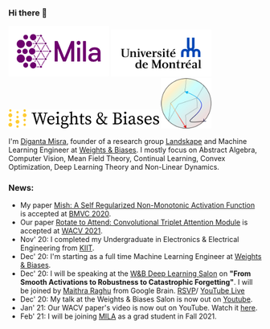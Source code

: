 ### Hi there 👋

<p float="left">
  <img src="mila.png"  width="200"/>
  <img src="udem.png"  width="200"/>
  <img src="wandb1.png"  width="300"/>
  <img src="landskape.png"  width="100"/>
</p>

I'm [Diganta Misra](https://digantamisra98.github.io/), founder of a research group [Landskape](https://landskapeai.github.io/) and Machine Learning Engineer at [Weights & Biases](https://www.wandb.com/). I mostly focus on Abstract Algebra, Computer Vision, Mean Field Theory, Continual Learning, Convex Optimization, Deep Learning Theory and Non-Linear Dynamics. 

### News:

- My paper [Mish: A Self Regularized Non-Monotonic Activation Function](https://arxiv.org/abs/1908.08681v3) is accepted at [BMVC 2020](https://bmvc2020.github.io/index.html).
- Our paper [Rotate to Attend: Convolutional Triplet Attention Module](https://arxiv.org/abs/2010.03045) is accepted at [WACV 2021](http://wacv2021.thecvf.com/home).
- Nov' 20: I completed my Undergraduate in Electronics & Electrical Engineering from [KIIT](https://kiit.ac.in/). 
- Dec' 20: I'm starting as a full time Machine Learning Engineer at [Weights & Biases](https://www.wandb.com/).
- Dec' 20: I will be speaking at the [W&B Deep Learning Salon](https://www.youtube.com/playlist?list=PLD80i8An1OEH3ejAj8R8dy74JeSzY8kGt) on **"From Smooth Activations to Robustness to Catastrophic Forgetting"**. I will be joined by [Maithra Raghu](https://maithraraghu.com/) from Google Brain. [RSVP](https://us02web.zoom.us/webinar/register/WN_l_YBGNTWTOKwoDUi5ju6qA)/ [YouTube Live](https://www.youtube.com/watch?v=ugQF9BpGZvE&feature=youtu.be)
- Dec' 20: My talk at the Weights & Biases Salon is now out on [Youtube](https://www.youtube.com/watch?v=1U-7TWysqIg).
- Jan' 21: Our WACV paper's video is now out on YouTube. Watch it [here](https://www.youtube.com/watch?v=t6qJTJXBHq8&feature=youtu.be). 
- Feb' 21: I will be joining [MILA](https://mila.quebec/en/mila/) as a grad student in Fall 2021.   
